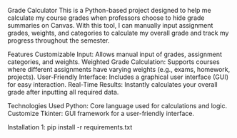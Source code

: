 Grade Calculator
This is a Python-based project designed to help me calculate my course grades when professors choose to hide grade summaries on Canvas. 
With this tool, I can manually input assignment grades, weights, and categories to calculate my overall grade and track my progress throughout the semester.

Features
Customizable Input: Allows manual input of grades, assignment categories, and weights.
Weighted Grade Calculation: Supports courses where different assignments have varying weights (e.g., exams, homework, projects).
User-Friendly Interface: Includes a graphical user interface (GUI) for easy interaction.
Real-Time Results: Instantly calculates your overall grade after inputting all required data.

Technologies Used
Python: Core language used for calculations and logic.
Customize Tkinter: GUI framework for a user-friendly interface.

Installation
1: pip install -r requirements.txt
